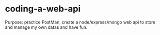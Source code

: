 # coding-a-web-api

Purpose: practice PostMan, create a node/express/mongo web api to store and manage my own datas and have fun.

